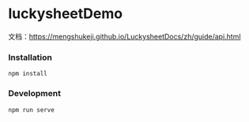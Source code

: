 # luckysheetDemo

文档：https://mengshukeji.github.io/LuckysheetDocs/zh/guide/api.html

### Installation

```
npm install
```

### Development

```
npm run serve
```
